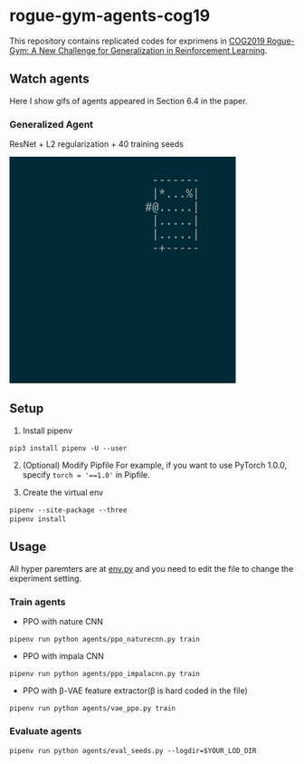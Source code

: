 # rogue-gym-agents-cog19
This repository contains replicated codes for exprimens in
[COG2019 Rogue-Gym: A New Challenge for Generalization in Reinforcement Learning](https://arxiv.org/abs/1904.08129).

## Watch agents
Here I show gifs of agents appeared in Section 6.4 in the paper.

### Generalized Agent
ResNet + L2 regularization + 40 training seeds

![Generalized](pictures/generalized.gif)

## Setup
1. Install pipenv
```
pip3 install pipenv -U --user
```

2. (Optional) Modify Pipfile
For example, if you want to use PyTorch 1.0.0, specify `torch = '==1.0'` in Pipfile.

3. Create the virtual env
```
pipenv --site-package --three
pipenv install
```

## Usage
All hyper paremters are at [env.py](agents/env.py) and you need to
edit the file to change the experiment setting.

### Train agents
- PPO with nature CNN
```
pipenv run python agents/ppo_naturecnn.py train
```
- PPO with impala CNN
```
pipenv run python agents/ppo_impalacnn.py train
```
- PPO with β-VAE feature extractor(β is hard coded in the file)
```
pipenv run python agents/vae_ppo.py train
```

### Evaluate agents
```
pipenv run python agents/eval_seeds.py --logdir=$YOUR_LOD_DIR
```

